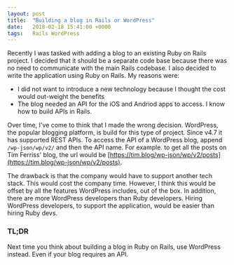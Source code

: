 ```yaml
---
layout: post
title:  "Building a blog in Rails or WordPress"
date:   2018-02-18 15:41:00 +0000
tags:   Rails WordPress
---
```


Recently I was tasked with adding a blog to an existing Ruby on Rails project. I decided that it should be a separate code base because there was no need to communicate with the main Rails codebase. I also decided to write the application using Ruby on Rails. My reasons were:
* I did not want to introduce a new technology because I thought the cost would out-weight the benefits
* The blog needed an API for the iOS and Andriod apps to access. I know how to build APIs in Rails.

Over time, I've come to think that I made the wrong decision. WordPress, the popular blogging platform, is build for this type of project. Since v4.7 it has supported REST APIs. To access the API of a WordPress blog, append `/wp-json/wp/v2/` and then the API name. For example. to get all the posts on Tim Ferriss' blog, the url would be [https://tim.blog/wp-json/wp/v2/posts](https://tim.blog/wp-json/wp/v2/posts).

The drawback is that the company would have to support another tech stack. This would cost the company time. However, I think this would be offset by all the features WordPress includes, out of the box. In addition, there are more WordPress developers than Ruby developers. Hiring WordPress developers, to support the application, would be easier than hiring Ruby devs.

### TL;DR

Next time you think about building a blog in Ruby on Rails, use WordPress instead. Even if your blog requires an API.
